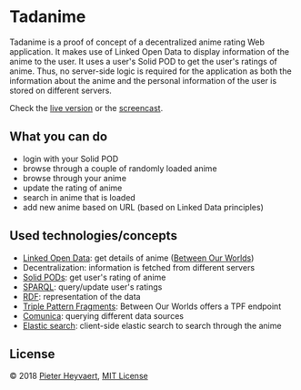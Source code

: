 # Tadanime

Tadanime is a proof of concept of a decentralized anime rating Web application.
It makes use of Linked Open Data to display information of the anime to the user.
It uses a user's Solid POD to get the user's ratings of anime.
Thus, no server-side logic is required for the application
as both the information about the anime and the personal information of the user
is stored on different servers.

Check the [live version](https://pheyvaer.github.io/tadanime/index.html) or the [screencast](https://streamable.com/e0qje).

## What you can do

- login with your Solid POD
- browse through a couple of randomly loaded anime
- browse through your anime
- update the rating of anime
- search in anime that is loaded
- add new anime based on URL (based on Linked Data principles)

## Used technologies/concepts

- [Linked Open Data](https://www.w3.org/DesignIssues/LinkedData.html): get details of anime ([Between Our Worlds](https://betweenourworlds.org))
- Decentralization: information is fetched from different servers
- [Solid PODs](https://solid.inrupt.com/get-a-solid-pod): get user's rating of anime
- [SPARQL](): query/update user's ratings
- [RDF](https://www.w3.org/TR/rdf11-concepts/): representation of the data
- [Triple Pattern Fragments](http://linkeddatafragments.org/concept/): Between Our Worlds offers a TPF endpoint
- [Comunica](https://github.com/comunica/): querying different data sources
- [Elastic search](https://en.wikipedia.org/wiki/Elasticsearch): client-side elastic search to search through the anime

## License

© 2018 [Pieter Heyvaert](https://pieterheyvaert.com), [MIT License](https://github.com/pheyvaer/tadanime/blob/master/LICENSE.md)